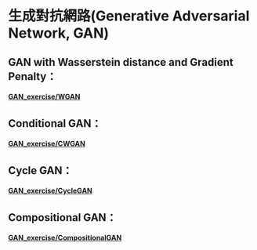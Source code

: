 # 生成對抗網路(Generative Adversarial Network, GAN)
## GAN with Wasserstein distance and Gradient Penalty：
<a href="https://github.com/PANpinchi/GAN_exercise/tree/master/WGAN"><h4>GAN_exercise/WGAN</h4></a>
## Conditional GAN：
<a href="https://github.com/PANpinchi/GAN_exercise/tree/master/CWGAN"><h4>GAN_exercise/CWGAN</h4></a>
## Cycle GAN：
<a href="https://github.com/PANpinchi/GAN_exercise/tree/master/CycleGAN"><h4>GAN_exercise/CycleGAN</h4></a>
## Compositional GAN：
<a href="https://github.com/PANpinchi/GAN_exercise/tree/master/CompositionalGAN"><h4>GAN_exercise/CompositionalGAN</h4></a>
